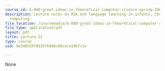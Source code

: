 ```yaml
---
course_id: 6-080-great-ideas-in-theoretical-computer-science-spring-2008
description: Lecture notes on RSA and language learning in infants, Chomsky, and quantum
  computing.
file_location: /coursemedia/6-080-great-ideas-in-theoretical-computer-science-spring-2008/9e3485207053676496c0dcaca19b7c1e_lec21.pdf
file_type: application/pdf
layout: pdf
title: Lecture 21
type: course
uid: 9e3485207053676496c0dcaca19b7c1e

---
```

None